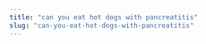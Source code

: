 ```yaml
---
title: "can you eat hot dogs with pancreatitis"
slug: "can-you-eat-hot-dogs-with-pancreatitis"
---
```


